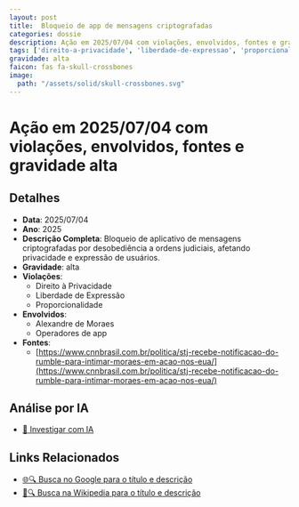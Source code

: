 ```yaml
---
layout: post
title:  Bloqueio de app de mensagens criptografadas
categories: dossie
description: Ação em 2025/07/04 com violações, envolvidos, fontes e gravidade alta
tags: ['direito-a-privacidade', 'liberdade-de-expressao', 'proporcionalidade', 'alexandre-de-moraes', 'operadores-de-app', 'gravidade-alta']
gravidade: alta
faicon: fas fa-skull-crossbones
image:
  path: "/assets/solid/skull-crossbones.svg"
---
```


# Ação em 2025/07/04 com violações, envolvidos, fontes e gravidade alta

## Detalhes
- **Data**: 2025/07/04
- **Ano**: 2025
- **Descrição Completa**: Bloqueio de aplicativo de mensagens criptografadas por desobediência a ordens judiciais, afetando privacidade e expressão de usuários.
- **Gravidade**: alta <i class="fas fas fa-skull-crossbones fa-2x"></i>
- **Violações**:
  - Direito à Privacidade
  - Liberdade de Expressão
  - Proporcionalidade
- **Envolvidos**:
  - Alexandre de Moraes
  - Operadores de app
- **Fontes**:
  - [https://www.cnnbrasil.com.br/politica/stj-recebe-notificacao-do-rumble-para-intimar-moraes-em-acao-nos-eua/](https://www.cnnbrasil.com.br/politica/stj-recebe-notificacao-do-rumble-para-intimar-moraes-em-acao-nos-eua/)

## Análise por IA
- [🤖 Investigar com IA](https://www.perplexity.ai/search?q=%22Alexandre%20de%20Moraes%22%20Bloqueio%20de%20app%20de%20mensagens%20criptografadas%20Bloqueio%20de%20aplicativo%20de%20mensagens%20criptografadas%20por%20desobedi%C3%AAncia%20a%20ordens%20judiciais%2C%20afetando%20privacidade%20e%20express%C3%A3o%20de%20usu%C3%A1rios.%20Direito%20%C3%A0%20Privacidade%20Liberdade%20de%20Express%C3%A3o%20Proporcionalidade%202025%20gravidade%20alta)

## Links Relacionados
- [🌐🔍 Busca no Google para o título e descrição](https://www.google.com/search?q=%22Alexandre%20de%20Moraes%22%20Bloqueio%20de%20app%20de%20mensagens%20criptografadas%20Bloqueio%20de%20aplicativo%20de%20mensagens%20criptografadas%20por%20desobedi%C3%AAncia%20a%20ordens%20judiciais%2C%20afetando%20privacidade%20e%20express%C3%A3o%20de%20usu%C3%A1rios.%20Direito%20%C3%A0%20Privacidade%20Liberdade%20de%20Express%C3%A3o%20Proporcionalidade%202025%20gravidade%20alta)
- [📖🔍 Busca na Wikipedia para o título e descrição](https://pt.wikipedia.org/w/index.php?search=%22Alexandre%20de%20Moraes%22%20Bloqueio%20de%20app%20de%20mensagens%20criptografadas%20Bloqueio%20de%20aplicativo%20de%20mensagens%20criptografadas%20por%20desobedi%C3%AAncia%20a%20ordens%20judiciais%2C%20afetando%20privacidade%20e%20express%C3%A3o%20de%20usu%C3%A1rios.%20Direito%20%C3%A0%20Privacidade%20Liberdade%20de%20Express%C3%A3o%20Proporcionalidade%202025%20gravidade%20alta)

